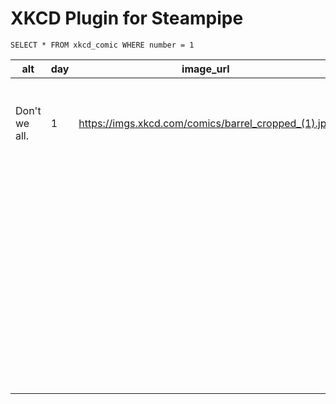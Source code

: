 # XKCD Plugin for Steampipe

`SELECT * FROM xkcd_comic WHERE number = 1`

| alt           | day | image_url                                           | url | month | news | number | safeTitle       | title           | transcript                                                         | year | _ctx                       |
|---------------|-----|-----------------------------------------------------|-----|-------|------|--------|-----------------|-----------------|--------------------------------------------------------------------|------|----------------------------|
| Don't we all. | 1   | https://imgs.xkcd.com/comics/barrel_cropped_(1).jpg |     | 1     |      | 1      | Barrel - Part 1 | Barrel - Part 1 | [[A boy sits in a barrel which is floating in an ocean.]]          | 2006 | {"connection_name":"xkcd"} |
|               |     |                                                     |     |       |      |        |                 |                 | Boy: I wonder where I'll float next?                               |      |                            |
|               |     |                                                     |     |       |      |        |                 |                 | [[The barrel drifts into the distance. Nothing else can be seen.]] |      |                            |
|               |     |                                                     |     |       |      |        |                 |                 | {{Alt: Don't we all.}}                                             |      |                            |
